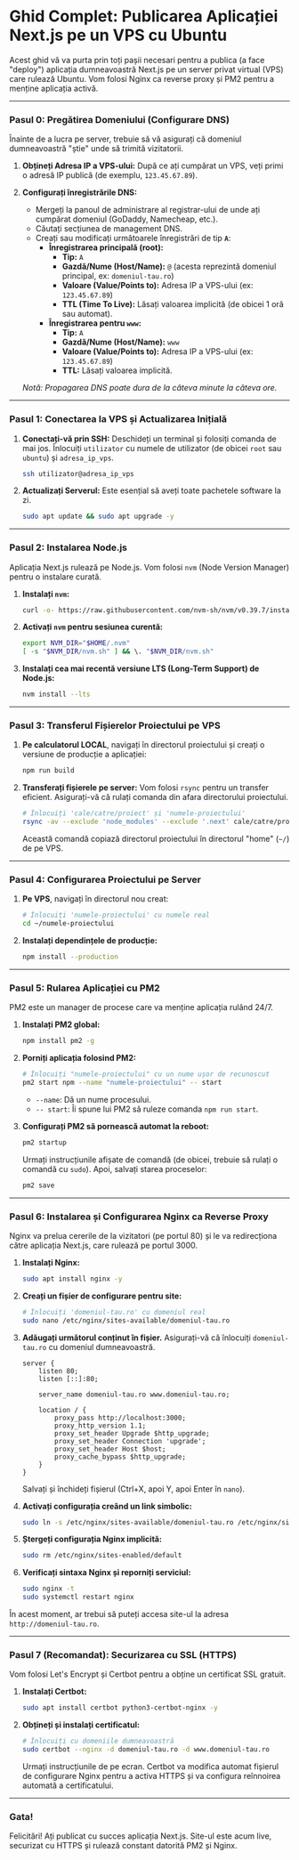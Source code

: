 # Ghid Complet: Publicarea Aplicației Next.js pe un VPS cu Ubuntu

Acest ghid vă va purta prin toți pașii necesari pentru a publica (a face "deploy") aplicația dumneavoastră Next.js pe un server privat virtual (VPS) care rulează Ubuntu. Vom folosi Nginx ca reverse proxy și PM2 pentru a menține aplicația activă.

---

### **Pasul 0: Pregătirea Domeniului (Configurare DNS)**

Înainte de a lucra pe server, trebuie să vă asigurați că domeniul dumneavoastră "știe" unde să trimită vizitatorii.

1.  **Obțineți Adresa IP a VPS-ului:** După ce ați cumpărat un VPS, veți primi o adresă IP publică (de exemplu, `123.45.67.89`).

2.  **Configurați înregistrările DNS:**
    *   Mergeți la panoul de administrare al registrar-ului de unde ați cumpărat domeniul (GoDaddy, Namecheap, etc.).
    *   Căutați secțiunea de management DNS.
    *   Creați sau modificați următoarele înregistrări de tip **`A`**:
        *   **Înregistrarea principală (root):**
            *   **Tip:** `A`
            *   **Gazdă/Nume (Host/Name):** `@` (acesta reprezintă domeniul principal, ex: `domeniul-tau.ro`)
            *   **Valoare (Value/Points to):** Adresa IP a VPS-ului (ex: `123.45.67.89`)
            *   **TTL (Time To Live):** Lăsați valoarea implicită (de obicei 1 oră sau automat).
        *   **Înregistrarea pentru `www`:**
            *   **Tip:** `A`
            *   **Gazdă/Nume (Host/Name):** `www`
            *   **Valoare (Value/Points to):** Adresa IP a VPS-ului (ex: `123.45.67.89`)
            *   **TTL:** Lăsați valoarea implicită.

    *Notă: Propagarea DNS poate dura de la câteva minute la câteva ore.*

---

### **Pasul 1: Conectarea la VPS și Actualizarea Inițială**

1.  **Conectați-vă prin SSH:** Deschideți un terminal și folosiți comanda de mai jos. Înlocuiți `utilizator` cu numele de utilizator (de obicei `root` sau `ubuntu`) și `adresa_ip_vps`.

    ```bash
    ssh utilizator@adresa_ip_vps
    ```

2.  **Actualizați Serverul:** Este esențial să aveți toate pachetele software la zi.

    ```bash
    sudo apt update && sudo apt upgrade -y
    ```

---

### **Pasul 2: Instalarea Node.js**

Aplicația Next.js rulează pe Node.js. Vom folosi `nvm` (Node Version Manager) pentru o instalare curată.

1.  **Instalați `nvm`:**
    ```bash
    curl -o- https://raw.githubusercontent.com/nvm-sh/nvm/v0.39.7/install.sh | bash
    ```

2.  **Activați `nvm` pentru sesiunea curentă:**
    ```bash
    export NVM_DIR="$HOME/.nvm"
    [ -s "$NVM_DIR/nvm.sh" ] && \. "$NVM_DIR/nvm.sh"
    ```

3.  **Instalați cea mai recentă versiune LTS (Long-Term Support) de Node.js:**
    ```bash
    nvm install --lts
    ```

---

### **Pasul 3: Transferul Fișierelor Proiectului pe VPS**

1.  **Pe calculatorul LOCAL**, navigați în directorul proiectului și creați o versiune de producție a aplicației:
    ```bash
    npm run build
    ```

2.  **Transferați fișierele pe server:** Vom folosi `rsync` pentru un transfer eficient. Asigurați-vă că rulați comanda din afara directorului proiectului.

    ```bash
    # Înlocuiți 'cale/catre/proiect' și 'numele-proiectului'
    rsync -av --exclude 'node_modules' --exclude '.next' cale/catre/proiect/numele-proiectului/ utilizator@adresa_ip_vps:~/
    ```
    Această comandă copiază directorul proiectului în directorul "home" (`~/`) de pe VPS.

---

### **Pasul 4: Configurarea Proiectului pe Server**

1.  **Pe VPS**, navigați în directorul nou creat:
    ```bash
    # Înlocuiți 'numele-proiectului' cu numele real
    cd ~/numele-proiectului
    ```

2.  **Instalați dependințele de producție:**
    ```bash
    npm install --production
    ```

---

### **Pasul 5: Rularea Aplicației cu PM2**

PM2 este un manager de procese care va menține aplicația rulând 24/7.

1.  **Instalați PM2 global:**
    ```bash
    npm install pm2 -g
    ```

2.  **Porniți aplicația folosind PM2:**
    ```bash
    # Înlocuiți "numele-proiectului" cu un nume ușor de recunoscut
    pm2 start npm --name "numele-proiectului" -- start
    ```
    *   `--name`: Dă un nume procesului.
    *   `-- start`: Îi spune lui PM2 să ruleze comanda `npm run start`.

3.  **Configurați PM2 să pornească automat la reboot:**
    ```bash
    pm2 startup
    ```
    Urmați instrucțiunile afișate de comandă (de obicei, trebuie să rulați o comandă cu `sudo`). Apoi, salvați starea proceselor:
    ```bash
    pm2 save
    ```

---

### **Pasul 6: Instalarea și Configurarea Nginx ca Reverse Proxy**

Nginx va prelua cererile de la vizitatori (pe portul 80) și le va redirecționa către aplicația Next.js, care rulează pe portul 3000.

1.  **Instalați Nginx:**
    ```bash
    sudo apt install nginx -y
    ```

2.  **Creați un fișier de configurare pentru site:**
    ```bash
    # Înlocuiți 'domeniul-tau.ro' cu domeniul real
    sudo nano /etc/nginx/sites-available/domeniul-tau.ro
    ```

3.  **Adăugați următorul conținut în fișier.** Asigurați-vă că înlocuiți `domeniul-tau.ro` cu domeniul dumneavoastră.

    ```nginx
    server {
        listen 80;
        listen [::]:80;

        server_name domeniul-tau.ro www.domeniul-tau.ro;

        location / {
            proxy_pass http://localhost:3000;
            proxy_http_version 1.1;
            proxy_set_header Upgrade $http_upgrade;
            proxy_set_header Connection 'upgrade';
            proxy_set_header Host $host;
            proxy_cache_bypass $http_upgrade;
        }
    }
    ```
    Salvați și închideți fișierul (Ctrl+X, apoi Y, apoi Enter în `nano`).

4.  **Activați configurația creând un link simbolic:**
    ```bash
    sudo ln -s /etc/nginx/sites-available/domeniul-tau.ro /etc/nginx/sites-enabled/
    ```

5.  **Ștergeți configurația Nginx implicită:**
    ```bash
    sudo rm /etc/nginx/sites-enabled/default
    ```

6.  **Verificați sintaxa Nginx și reporniți serviciul:**
    ```bash
    sudo nginx -t
    sudo systemctl restart nginx
    ```

În acest moment, ar trebui să puteți accesa site-ul la adresa `http://domeniul-tau.ro`.

---

### **Pasul 7 (Recomandat): Securizarea cu SSL (HTTPS)**

Vom folosi Let's Encrypt și Certbot pentru a obține un certificat SSL gratuit.

1.  **Instalați Certbot:**
    ```bash
    sudo apt install certbot python3-certbot-nginx -y
    ```

2.  **Obțineți și instalați certificatul:**
    ```bash
    # Înlocuiți cu domeniile dumneavoastră
    sudo certbot --nginx -d domeniul-tau.ro -d www.domeniul-tau.ro
    ```
    Urmați instrucțiunile de pe ecran. Certbot va modifica automat fișierul de configurare Nginx pentru a activa HTTPS și va configura reînnoirea automată a certificatului.

---

### **Gata!**

Felicitări! Ați publicat cu succes aplicația Next.js. Site-ul este acum live, securizat cu HTTPS și rulează constant datorită PM2 și Nginx.
